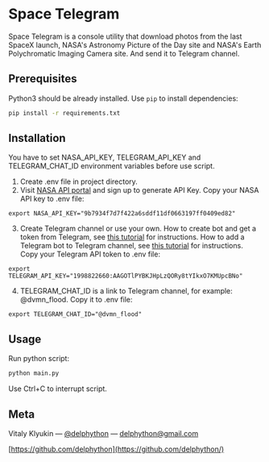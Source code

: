 # Space Telegram

Space Telegram is a console utility that download photos from the last SpaceX launch, NASA's Astronomy Picture of the Day site and NASA's Earth Polychromatic Imaging Camera site. And send it to Telegram channel.

## Prerequisites

Python3 should be already installed. Use `pip` to install dependencies:
```bash
pip install -r requirements.txt
```

## Installation
You have to set NASA_API_KEY, TELEGRAM_API_KEY and TELEGRAM_CHAT_ID environment variables before use script.

1. Create .env file in project directory.
2. Visit [NASA API portal](https://api.nasa.gov/) and sign up to generate API Key. Copy your NASA API key to .env file:
```
export NASA_API_KEY="9b7934f7d7f422a6sddf11df0663197ff0409ed82"
```
3. Create Telegram channel or use your own. How to create bot and get a token from Telegram, see [this tutorial](https://www.siteguarding.com/en/how-to-get-telegram-bot-api-token) for instructions. How to add a Telegram bot to Telegram channel, see [this tutorial](https://www.alphr.com/add-bot-telegram/) for instructions. Copy your Telegram API token to .env file:
```
export TELEGRAM_API_KEY="1998822660:AAGOTlPYBKJHpLzQORy8tYIkxO7KMUpcBNo"
```
4. TELEGRAM_CHAT_ID is a link to Telegram channel, for example: @dvmn_flood. Copy it to .env file:
```
export TELEGRAM_CHAT_ID="@dvmn_flood"
```

## Usage

Run python script:
```sh
python main.py
```
Use Ctrl+C to interrupt script.

## Meta

Vitaly Klyukin — [@delphython](https://t.me/delphython) — [delphython@gmail.com](mailto:delphython@gmail.com)

[https://github.com/delphython](https://github.com/delphython/)
